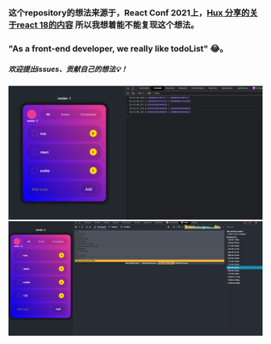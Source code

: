 ### 这个repository的想法来源于，React Conf 2021上，[Hux 分享的关于react 18的内容](https://www.youtube.com/watch?v=lGEMwh32soc&t=310s) 所以我想着能不能复现这个想法。

### "As a front-end developer, we really like todoList" 😂。

##### 欢迎提出issues、贡献自己的想法💡！

![rlt](./static/todoList_2.png "123")
![rlt](./static/todoList_1.jpg "123")
